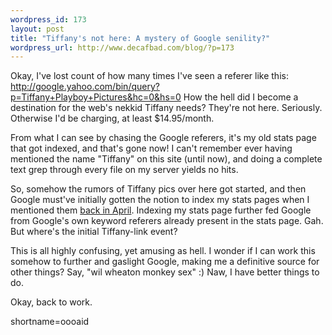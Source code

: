 ```yaml
--- 
wordpress_id: 173
layout: post
title: "Tiffany's not here: A mystery of Google senility?"
wordpress_url: http://www.decafbad.com/blog/?p=173
---
```

<p>Okay, I've lost count of how many times I've seen a referer like this:    <a href="http://google.yahoo.com/bin/query?p=Tiffany+Playboy+Pictures&amp;hc=0&amp;hs=0" target="_top">http://google.yahoo.com/bin/query?p=Tiffany+Playboy+Pictures&amp;hc=0&amp;hs=0</a>  How the hell did I become a destination for the web's nekkid Tiffany needs?  They're not here.  Seriously.  Otherwise I'd be charging, at least $14.95/month.</p>
<p>From what I can see by chasing the Google referers, it's my old stats page that got indexed, and that's gone now!  I can't remember ever having mentioned the name "Tiffany" on this site (until now), and doing a complete text grep through every file on my server yields no hits.</p>
<p>So, somehow the rumors of Tiffany pics over here got started, and then Google must've initially gotten the notion to index my stats pages when I mentioned them <a href="http://www.decafbad.com/mt/mt.cgi?__mode=view&amp;_type=entry&amp;id=109&amp;blog_id=3">back in April</a>.  Indexing my stats page further fed Google from Google's own keyword referers already present in the stats page.  Gah.  But where's the initial Tiffany-link event?</p>
<p>This is all highly confusing, yet amusing as hell.  I wonder if I can work this somehow to further and gaslight Google, making me a definitive source for other things?  Say, "wil wheaton monkey sex"  :)  Naw, I have better things to do.</p>
<p>Okay, back to work.<br />
</p>
<!--more-->
shortname=oooaid
